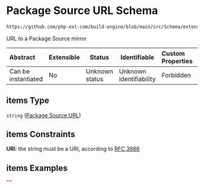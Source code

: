 # Package Source URL Schema

```txt
https://github.com/php-ext-com/build-engine/blob/main/src/Schema/extension.json#/properties/deps/patternProperties/[a-z]+/properties/sources/items
```

URL to a Package Source mirror


| Abstract            | Extensible | Status         | Identifiable            | Custom Properties | Additional Properties | Access Restrictions | Defined In                                                                     |
| :------------------ | ---------- | -------------- | ----------------------- | :---------------- | --------------------- | ------------------- | ------------------------------------------------------------------------------ |
| Can be instantiated | No         | Unknown status | Unknown identifiability | Forbidden         | Allowed               | none                | [extension.schema.json\*](../out/extension.schema.json "open original schema") |

## items Type

`string` ([Package Source URL](extension-properties-dependencies-patternproperties-os-dependency-definition-properties-source-list-package-source-url.md))

## items Constraints

**URI**: the string must be a URI, according to [RFC 3986](https://tools.ietf.org/html/rfc3986 "check the specification")

## items Examples

```json
""
```
